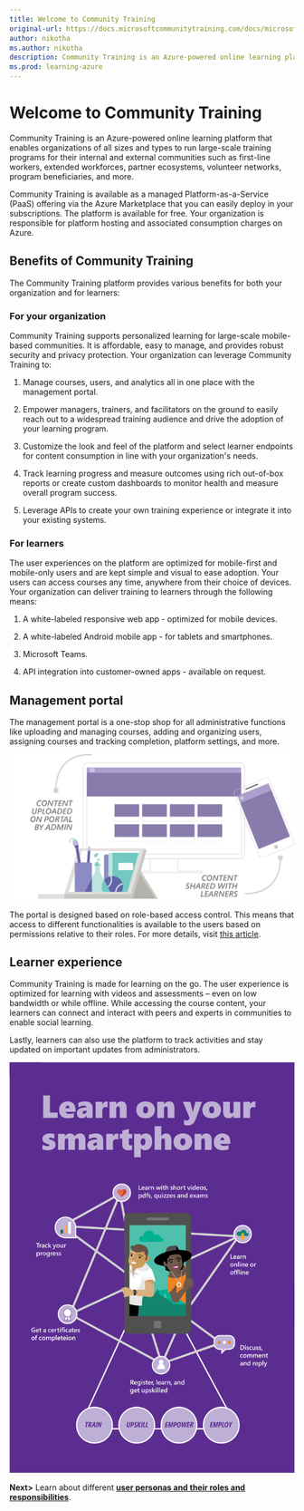 ```yaml
---
title: Welcome to Community Training
original-url: https://docs.microsoftcommunitytraining.com/docs/microsoft-community-training-overview
author: nikotha
ms.author: nikotha
description: Community Training is an Azure-powered online learning platform to enable organizations of all sizes and types to run large scale training programs for their internal and external communities.
ms.prod: learning-azure
---
```


# Welcome to Community Training

Community Training is an Azure-powered online learning platform that enables organizations of all sizes and types to run large-scale training programs for their internal and external communities such as first-line workers, extended workforces, partner ecosystems, volunteer networks, program beneficiaries, and more.

Community Training is available as a managed Platform-as-a-Service (PaaS) offering via the Azure Marketplace that you can easily deploy in your subscriptions. The platform is available for free. Your organization is responsible for platform hosting and associated consumption charges on Azure.

## Benefits of Community Training

The Community Training platform provides various benefits for both your organization and for learners:

### For your organization

Community Training supports personalized learning for large-scale mobile-based communities. It is affordable, easy to manage, and provides robust security and privacy protection. Your organization can leverage Community Training to:

1. Manage courses, users, and analytics all in one place with the management portal.

2. Empower managers, trainers, and facilitators on the ground to easily reach out to a widespread training audience and drive the adoption of your learning program.

3. Customize the look and feel of the platform and select learner endpoints for content consumption in line with your organization's needs.

4. Track learning progress and measure outcomes using rich out-of-box reports or create custom dashboards to monitor health and measure overall program success.

5. Leverage APIs to create your own training experience or integrate it into your existing systems.

### For  learners

The user experiences on the platform are optimized for mobile-first and mobile-only users and are kept simple and visual to ease adoption. Your users can access courses any time, anywhere from their choice of devices. Your organization can deliver training to learners through the following means:

1. A white-labeled responsive web app - optimized for mobile devices.

2. A white-labeled Android mobile app - for tablets and smartphones.

3. Microsoft Teams.

4. API integration into customer-owned apps - available on request.

## Management portal

The management portal is a one-stop shop for all administrative functions like uploading and managing courses, adding and organizing users, assigning courses and tracking completion, platform settings, and more.

![A diagram of the admin content upload process.](../media/admin-content-upload.png)

The portal is designed based on role-based access control. This means that access to different functionalities is available to the users based on permissions relative to their roles. For more details, visit [this article](../get-started/user-role-and-management-portal-overview.md).

## Learner experience

Community Training is made for learning on the go. The user experience is optimized for learning with videos and assessments – even on low bandwidth or while offline. While accessing the course content, your learners can connect and interact with peers and experts in communities to enable social learning.  

Lastly, learners can also use the platform to track activities and stay updated on important updates from administrators.

![Overview article - learners](../media/overview%20article%20-%20learners.png)

**Next>** Learn about different [**user personas and their roles and responsibilities**](../get-started/user-role-and-management-portal-overview.md).
